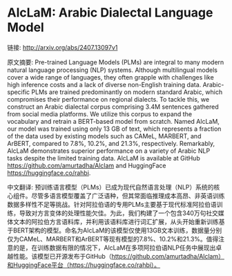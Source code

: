 # AlcLaM: Arabic Dialectal Language Model

链接: http://arxiv.org/abs/2407.13097v1

原文摘要:
Pre-trained Language Models (PLMs) are integral to many modern natural
language processing (NLP) systems. Although multilingual models cover a wide
range of languages, they often grapple with challenges like high inference
costs and a lack of diverse non-English training data. Arabic-specific PLMs are
trained predominantly on modern standard Arabic, which compromises their
performance on regional dialects. To tackle this, we construct an Arabic
dialectal corpus comprising 3.4M sentences gathered from social media
platforms. We utilize this corpus to expand the vocabulary and retrain a
BERT-based model from scratch. Named AlcLaM, our model was trained using only
13 GB of text, which represents a fraction of the data used by existing models
such as CAMeL, MARBERT, and ArBERT, compared to 7.8%, 10.2%, and 21.3%,
respectively. Remarkably, AlcLaM demonstrates superior performance on a variety
of Arabic NLP tasks despite the limited training data. AlcLaM is available at
GitHub https://github.com/amurtadha/Alclam and HuggingFace
https://huggingface.co/rahbi.

中文翻译:
预训练语言模型（PLMs）已成为现代自然语言处理（NLP）系统的核心组件。尽管多语言模型覆盖了广泛语种，但其常面临推理成本高昂、非英语训练数据多样性不足等挑战。针对阿拉伯语的专用PLMs主要基于现代标准阿拉伯语训练，导致对方言变体的处理性能欠佳。为此，我们构建了一个包含340万句社交媒体文本的阿拉伯方言语料库，并利用该语料库进行词汇扩展，从头开始重新训练基于BERT架构的模型。命名为AlcLaM的该模型仅使用13GB文本训练，数据量分别仅为CAMeL、MARBERT和ArBERT等现有模型的7.8%、10.2%和21.3%。值得注意的是，在训练数据有限的情况下，AlcLaM在多项阿拉伯语NLP任务中展现出卓越性能。该模型已开源发布于GitHub（https://github.com/amurtadha/Alclam）和HuggingFace平台（https://huggingface.co/rahbi）。
